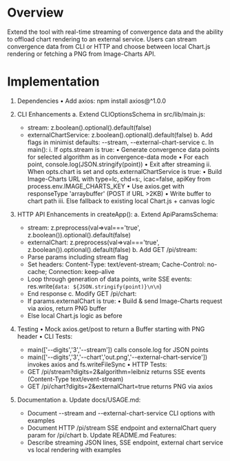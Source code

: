 # Overview
Extend the tool with real-time streaming of convergence data and the ability to offload chart rendering to an external service. Users can stream convergence data from CLI or HTTP and choose between local Chart.js rendering or fetching a PNG from Image-Charts API.

# Implementation

1. Dependencies
   • Add axios: npm install axios@^1.0.0

2. CLI Enhancements
   a. Extend CLIOptionsSchema in src/lib/main.js:
      - stream: z.boolean().optional().default(false)
      - externalChartService: z.boolean().optional().default(false)
   b. Add flags in minimist defaults: --stream, --external-chart-service
   c. In main():
      i. If opts.stream is true:
         • Generate convergence data points for selected algorithm as in convergence-data mode
         • For each point, console.log(JSON.stringify(point))
         • Exit after streaming
      ii. When opts.chart is set and opts.externalChartService is true:
         • Build Image-Charts URL with type=lc, chd=s:<comma-separated error series>, icac=false, apiKey from process.env.IMAGE_CHARTS_KEY
         • Use axios.get with responseType 'arraybuffer' (POST if URL >2KB)
         • Write buffer to chart path
      iii. Else fallback to existing local Chart.js + canvas logic

3. HTTP API Enhancements in createApp():
   a. Extend ApiParamsSchema:
      - stream: z.preprocess(val=>val==='true', z.boolean()).optional().default(false)
      - externalChart: z.preprocess(val=>val==='true', z.boolean()).optional().default(false)
   b. Add GET /pi/stream:
      - Parse params including stream flag
      - Set headers: Content-Type: text/event-stream; Cache-Control: no-cache; Connection: keep-alive
      - Loop through generation of data points, write SSE events: res.write(`data: ${JSON.stringify(point)}\n\n`)
      - End response
   c. Modify GET /pi/chart:
      - If params.externalChart is true:
         • Build & send Image-Charts request via axios, return PNG buffer
      - Else local Chart.js logic as before

4. Testing
   • Mock axios.get/post to return a Buffer starting with PNG header
   • CLI Tests:
     - main(['--digits','3','--stream']) calls console.log for JSON points
     - main(['--digits','3','--chart','out.png','--external-chart-service']) invokes axios and fs.writeFileSync
   • HTTP Tests:
     - GET /pi/stream?digits=2&algorithm=leibniz returns SSE events (Content-Type text/event-stream)
     - GET /pi/chart?digits=2&externalChart=true returns PNG via axios

5. Documentation
   a. Update docs/USAGE.md:
      - Document --stream and --external-chart-service CLI options with examples
      - Document HTTP /pi/stream SSE endpoint and externalChart query param for /pi/chart
   b. Update README.md Features:
      - Describe streaming JSON lines, SSE endpoint, external chart service vs local rendering with examples
